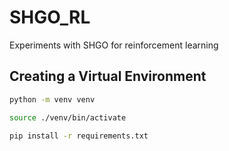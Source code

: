 # SHGO_RL
Experiments with SHGO for reinforcement learning

## Creating a Virtual Environment

```bash
python -m venv venv
```

```bash
source ./venv/bin/activate
```

```bash
pip install -r requirements.txt
```
